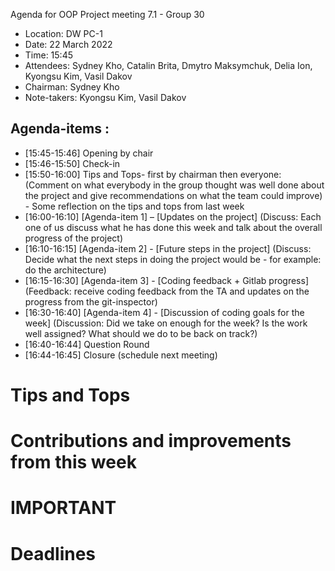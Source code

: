 Agenda for OOP Project meeting 7.1 - Group 30

* Location: DW PC-1
* Date: 22 March 2022
* Time: 15:45
* Attendees: Sydney Kho, Catalin Brita, Dmytro Maksymchuk, Delia Ion, Kyongsu Kim, Vasil Dakov
* Chairman: Sydney Kho
* Note-takers: Kyongsu Kim, Vasil Dakov


## Agenda-items :
* [15:45-15:46] Opening by chair
* [15:46-15:50] Check-in
* [15:50-16:00] Tips and Tops- first by chairman then everyone:
  (Comment on what everybody in the group thought was well done about the project and give recommendations on what the team could improve) - Some reflection on the tips and tops from last week
* [16:00-16:10] [Agenda-item 1] – [Updates on the project]
  (Discuss: Each one of us discuss what he has done this week and talk about the overall progress of the project)
* [16:10-16:15] [Agenda-item 2] - [Future steps in the project]
  (Discuss: Decide what the next steps in doing the project would be - for example: do the architecture)
* [16:15-16:30] [Agenda-item 3] - [Coding feedback + Gitlab progress]
  (Feedback: receive coding feedback from the TA and updates on the progress from the git-inspector)
* [16:30-16:40] [Agenda-item 4] - [Discussion of coding goals for the week]
  (Discussion: Did we take on enough for the week? Is the work well assigned? What should we do to be back on track?)
* [16:40-16:44] Question Round
* [16:44-16:45] Closure (schedule next meeting)

# Tips and Tops

# Contributions and improvements from this week

# IMPORTANT

# Deadlines